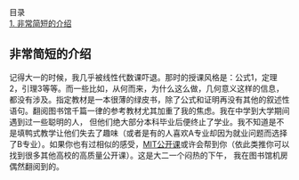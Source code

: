 目录  
[1. 非常简短的介绍](#非常简短的介绍)  

## 非常简短的介绍  
记得大一的时候，我几乎被线性代数课吓退。那时的授课风格是：公式1，定理2，引理3等等。而一些比如，从何而来，为什么这么做，几何意义这样的信息，都没有涉及。指定教材是一本很薄的绿皮书，除了公式和证明再没有其他的叙述性语句。翻阅图书馆千篇一律的参考教材尤其加重了我的焦虑。我在中学到大学期间遇到过一些聪明的人， 但他们绝大部分本科毕业后便终止了学业。我不知道是不是填鸭式教学让他们失去了趣味（或者是有的人喜欢A专业却因为就业问题而选择了B专业）。如果你也有过相似的感受，[MIT公开课](https://ocw.mit.edu/index.htm)或许会帮到你（依此类推你可以找到很多其他高校的高质量公开课）。这是大二一个闷热的下午， 我在图书馆机房偶然翻阅到的。  
